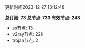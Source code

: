 更新时间2023-12-27 13:12:48

**总订阅: 73**
**总节点: 733**
**有效节点: 243**
- ss节点: 13
- v2ray节点: 228
- trojan节点: 2
